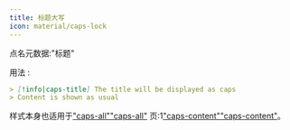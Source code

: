 ```yaml
---
title: 标题大写
icon: material/caps-lock
---
```


点名元数据:"标题"

用法 :

```md
> [!info|caps-title] The title will be displayed as caps
> Content is shown as usual
```

样式本身也适用于["caps-all"](../combined-styling/page-16.md)["caps-all"](../combined-styling/page-16.md)
页:1["caps-content"](../content-styling/page-6.md)["caps-content"](../content-styling/page-6.md)。

